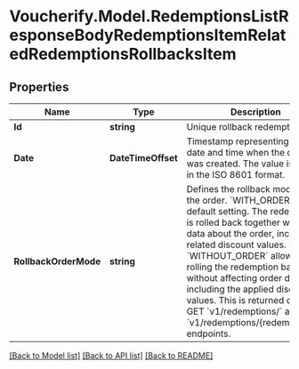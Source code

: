 # Voucherify.Model.RedemptionsListResponseBodyRedemptionsItemRelatedRedemptionsRollbacksItem

## Properties

Name | Type | Description | Notes
------------ | ------------- | ------------- | -------------
**Id** | **string** | Unique rollback redemption ID. | [optional] 
**Date** | **DateTimeOffset** | Timestamp representing the date and time when the object was created. The value is shown in the ISO 8601 format. | [optional] 
**RollbackOrderMode** | **string** | Defines the rollback mode for the order. &#x60;WITH_ORDER&#x60; is a default setting. The redemption is rolled back together with the data about the order, including related discount values. &#x60;WITHOUT_ORDER&#x60; allows rolling the redemption back without affecting order data, including the applied discount values. This is returned only in GET &#x60;v1/redemptions/&#x60; and GET &#x60;v1/redemptions/{redemptionId}&#x60; endpoints. | [optional] 

[[Back to Model list]](../../README.md#documentation-for-models) [[Back to API list]](../../README.md#documentation-for-api-endpoints) [[Back to README]](../../README.md)

